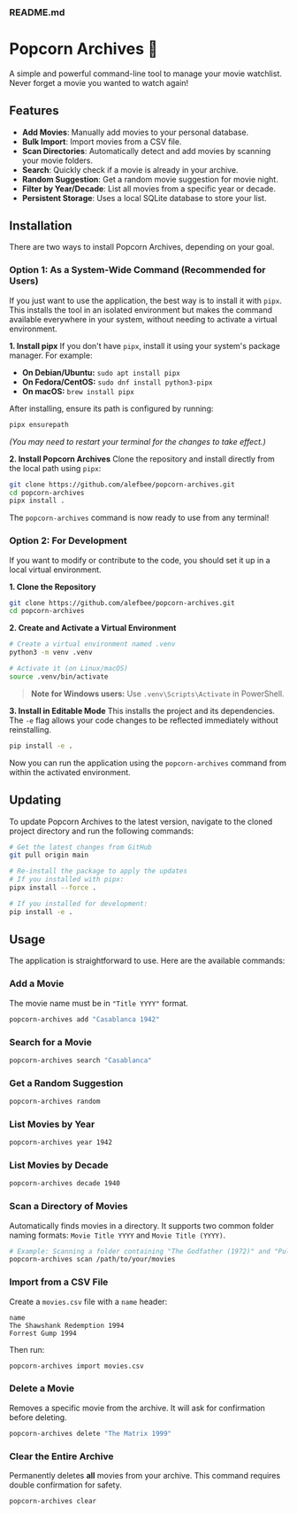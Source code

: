 ### README.md
# Popcorn Archives 🍿

A simple and powerful command-line tool to manage your movie watchlist. Never forget a movie you wanted to watch again!

## Features

-   **Add Movies**: Manually add movies to your personal database.
-   **Bulk Import**: Import movies from a CSV file.
-   **Scan Directories**: Automatically detect and add movies by scanning your movie folders.
-   **Search**: Quickly check if a movie is already in your archive.
-   **Random Suggestion**: Get a random movie suggestion for movie night.
-   **Filter by Year/Decade**: List all movies from a specific year or decade.
-   **Persistent Storage**: Uses a local SQLite database to store your list.

## Installation

There are two ways to install Popcorn Archives, depending on your goal.

### Option 1: As a System-Wide Command (Recommended for Users)

If you just want to use the application, the best way is to install it with `pipx`. This installs the tool in an isolated environment but makes the command available everywhere in your system, without needing to activate a virtual environment.

**1. Install pipx**
If you don't have `pipx`, install it using your system's package manager. For example:
-   **On Debian/Ubuntu:** `sudo apt install pipx`
-   **On Fedora/CentOS:** `sudo dnf install python3-pipx`
-   **On macOS:** `brew install pipx`

After installing, ensure its path is configured by running:
```bash
pipx ensurepath
```
*(You may need to restart your terminal for the changes to take effect.)*

**2. Install Popcorn Archives**
Clone the repository and install directly from the local path using `pipx`:

```bash
git clone https://github.com/alefbee/popcorn-archives.git
cd popcorn-archives
pipx install .
```

The `popcorn-archives` command is now ready to use from any terminal!

### Option 2: For Development

If you want to modify or contribute to the code, you should set it up in a local virtual environment.

**1. Clone the Repository**
```bash
git clone https://github.com/alefbee/popcorn-archives.git
cd popcorn-archives
```

**2. Create and Activate a Virtual Environment**
```bash
# Create a virtual environment named .venv
python3 -m venv .venv

# Activate it (on Linux/macOS)
source .venv/bin/activate
```
> **Note for Windows users:** Use `.venv\Scripts\Activate` in PowerShell.

**3. Install in Editable Mode**
This installs the project and its dependencies. The `-e` flag allows your code changes to be reflected immediately without reinstalling.
```bash
pip install -e .
```
Now you can run the application using the `popcorn-archives` command from within the activated environment.

## Updating

To update Popcorn Archives to the latest version, navigate to the cloned project directory and run the following commands:

```bash
# Get the latest changes from GitHub
git pull origin main

# Re-install the package to apply the updates
# If you installed with pipx:
pipx install --force .

# If you installed for development:
pip install -e .
```

## Usage

The application is straightforward to use. Here are the available commands:

### Add a Movie

The movie name must be in `"Title YYYY"` format.

```bash
popcorn-archives add "Casablanca 1942"
```

### Search for a Movie

```bash
popcorn-archives search "Casablanca"
```

### Get a Random Suggestion

```bash
popcorn-archives random
```

### List Movies by Year

```bash
popcorn-archives year 1942
```

### List Movies by Decade

```bash
popcorn-archives decade 1940
```

### Scan a Directory of Movies

Automatically finds movies in a directory. It supports two common folder naming formats: `Movie Title YYYY` and `Movie Title (YYYY)`.

```bash
# Example: Scanning a folder containing "The Godfather (1972)" and "Pulp Fiction 1994"
popcorn-archives scan /path/to/your/movies
```

### Import from a CSV File

Create a `movies.csv` file with a `name` header:

```csv
name
The Shawshank Redemption 1994
Forrest Gump 1994
```

Then run:

```bash
popcorn-archives import movies.csv
```

### Delete a Movie

Removes a specific movie from the archive. It will ask for confirmation before deleting.

```bash
popcorn-archives delete "The Matrix 1999"
```

### Clear the Entire Archive

Permanently deletes **all** movies from your archive. This command requires double confirmation for safety.

```bash
popcorn-archives clear
```